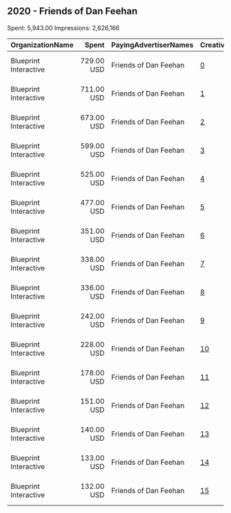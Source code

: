 ## 2020 - Friends of Dan Feehan 
Spent: 5,943.00
Impressions: 2,626,166

|OrganizationName|Spent|PayingAdvertiserNames|CreativeUrls|Impressions|Genders|AgeBrackets|CountryCodes|BillingAddresses|CandidateBallotInformation|
|:---|---:|:---|:---|---:|:---|:---|:---|:---|:---|
|Blueprint Interactive|729.00 USD|Friends of Dan Feehan|[0](https://www.snap.com/political-ads/asset/eeae20c199631e7eed0703571ad21a6ab158779f25ac886ba78fd7c8fef0b9d6?mediaType=mp4)|318,117||18-34|united states|"1730 Rhode Island Ave NW Suite 1014,Washington,20036,US"|Dan Feehan|
|Blueprint Interactive|711.00 USD|Friends of Dan Feehan|[1](https://www.snap.com/political-ads/asset/fff00846d8462c39aec48f8b4dee826e0477f86a18294be447b1c351095f4c3f?mediaType=mp4)|309,988||18-34|united states|"1730 Rhode Island Ave NW Suite 1014,Washington,20036,US"|Dan Feehan|
|Blueprint Interactive|673.00 USD|Friends of Dan Feehan|[2](https://www.snap.com/political-ads/asset/8c9cb9e63f037fbb9224339f3144ead9ae3797749fcfc85df93e5e3eab22fd06?mediaType=mp4)|304,144||18-34|united states|"1730 Rhode Island Ave NW Suite 1014,Washington,20036,US"|Dan Feehan|
|Blueprint Interactive|599.00 USD|Friends of Dan Feehan|[3](https://www.snap.com/political-ads/asset/8d8bdbbfd0970d915daae34e9a219d076b6eaeaba090921d282542ebe96a4824?mediaType=mp4)|269,772||18-34|united states|"1730 Rhode Island Ave NW Suite 1014,Washington,20036,US"|Dan Feehan|
|Blueprint Interactive|525.00 USD|Friends of Dan Feehan|[4](https://www.snap.com/political-ads/asset/58db24f8cefb58c7a224e7e05065b206a4fb2e155d26fa7d7e599ef97d1565ff?mediaType=mp4)|228,904||18-34|united states|"1730 Rhode Island Ave NW Suite 1014,Washington,20036,US"|Dan Feehan|
|Blueprint Interactive|477.00 USD|Friends of Dan Feehan|[5](https://www.snap.com/political-ads/asset/34d682c885a1be8b84cc2a61e87ae0f3c2ef1f33cddbdd8e035b6b06d7113a76?mediaType=mp4)|221,237||18-34|united states|"1730 Rhode Island Ave NW Suite 1014,Washington,20036,US"|Dan Feehan|
|Blueprint Interactive|351.00 USD|Friends of Dan Feehan|[6](https://www.snap.com/political-ads/asset/803ec869914ee87ae976735bbcf103319fee4718ffee578ec4e556f266d01640?mediaType=mp4)|153,870||18-34|united states|"1730 Rhode Island Ave NW Suite 1014,Washington,20036,US"|Dan Feehan|
|Blueprint Interactive|338.00 USD|Friends of Dan Feehan|[7](https://www.snap.com/political-ads/asset/b8dcb653bdef444b31b6729d28f7eb5384a3594fc8960b55c2f68301c25495c5?mediaType=mp4)|148,175||18-34|united states|"1730 Rhode Island Ave NW Suite 1014,Washington,20036,US"|Dan Feehan|
|Blueprint Interactive|336.00 USD|Friends of Dan Feehan|[8](https://www.snap.com/political-ads/asset/87c114f489d621461f7bfbfbcc10ab6f186163aae318d6b6c51bd61954dedfca?mediaType=mp4)|147,111||18-34|united states|"1730 Rhode Island Ave NW Suite 1014,Washington,20036,US"|Dan Feehan|
|Blueprint Interactive|242.00 USD|Friends of Dan Feehan|[9](https://www.snap.com/political-ads/asset/15c69b03ba25af69c8524c63bc5d49c9b164458fa53dfcba4dd2e94392285697?mediaType=mp4)|105,403||18-34|united states|"1730 Rhode Island Ave NW Suite 1014,Washington,20036,US"|Dan Feehan|
|Blueprint Interactive|228.00 USD|Friends of Dan Feehan|[10](https://www.snap.com/political-ads/asset/03b4d8ab3303e1db7b0441459178f629ab182c1e65d63206db2530e7adca92e6?mediaType=mp4)|99,125||18-34|united states|"1730 Rhode Island Ave NW Suite 1014,Washington,20036,US"|Dan Feehan|
|Blueprint Interactive|178.00 USD|Friends of Dan Feehan|[11](https://www.snap.com/political-ads/asset/ba74a4d852f7f5b0e6ffe874d7f3236ff0f5391522b97ba4e5b6e2c79ee66550?mediaType=mp4)|75,354||18-34|united states|"1730 Rhode Island Ave NW Suite 1014,Washington,20036,US"|Dan Feehan|
|Blueprint Interactive|151.00 USD|Friends of Dan Feehan|[12](https://www.snap.com/political-ads/asset/0c53066a0708ff11b0b79d1a305d5ad5b2cb6820dc74e2387fee152be2f87eb0?mediaType=mp4)|67,000||18-34|united states|"1730 Rhode Island Ave NW Suite 1014,Washington,20036,US"|Dan Feehan|
|Blueprint Interactive|140.00 USD|Friends of Dan Feehan|[13](https://www.snap.com/political-ads/asset/82dc56552daeb00e8d194221eda289a8036afc8cb4c2eceec2338f0059126d2f?mediaType=mp4)|61,078||18-34|united states|"1730 Rhode Island Ave NW Suite 1014,Washington,20036,US"|Dan Feehan|
|Blueprint Interactive|133.00 USD|Friends of Dan Feehan|[14](https://www.snap.com/political-ads/asset/9f02a88ce361b66c83e5f1916629a000e7997f09362190cb94381c0cdc4af03c?mediaType=mp4)|59,139||18-34|united states|"1730 Rhode Island Ave NW Suite 1014,Washington,20036,US"|Dan Feehan|
|Blueprint Interactive|132.00 USD|Friends of Dan Feehan|[15](https://www.snap.com/political-ads/asset/662a251a82be39550f9b1567be92bb164be8698812ac4085a3aae96571b13fe4?mediaType=mp4)|57,749||18-34|united states|"1730 Rhode Island Ave NW Suite 1014,Washington,20036,US"|Dan Feehan|
